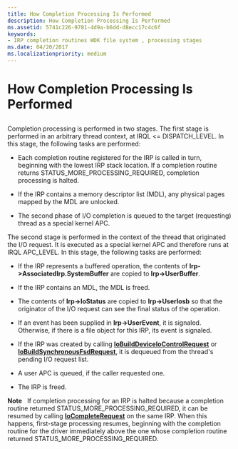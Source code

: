 ```yaml
---
title: How Completion Processing Is Performed
description: How Completion Processing Is Performed
ms.assetid: 5741c226-9781-4d9a-b6dd-d8ecc17c4c6f
keywords:
- IRP completion routines WDK file system , processing stages
ms.date: 04/20/2017
ms.localizationpriority: medium
---
```


# How Completion Processing Is Performed


## <span id="ddk_how_completion_processing_is_performed_if"></span><span id="DDK_HOW_COMPLETION_PROCESSING_IS_PERFORMED_IF"></span>


Completion processing is performed in two stages. The first stage is performed in an arbitrary thread context, at IRQL &lt;= DISPATCH\_LEVEL. In this stage, the following tasks are performed:

-   Each completion routine registered for the IRP is called in turn, beginning with the lowest IRP stack location. If a completion routine returns STATUS\_MORE\_PROCESSING\_REQUIRED, completion processing is halted.

-   If the IRP contains a memory descriptor list (MDL), any physical pages mapped by the MDL are unlocked.

-   The second phase of I/O completion is queued to the target (requesting) thread as a special kernel APC.

The second stage is performed in the context of the thread that originated the I/O request. It is executed as a special kernel APC and therefore runs at IRQL APC\_LEVEL. In this stage, the following tasks are performed:

-   If the IRP represents a buffered operation, the contents of **Irp-&gt;AssociatedIrp.SystemBuffer** are copied to **Irp-&gt;UserBuffer**.

-   If the IRP contains an MDL, the MDL is freed.

-   The contents of **Irp-&gt;IoStatus** are copied to **Irp-&gt;UserIosb** so that the originator of the I/O request can see the final status of the operation.

-   If an event has been supplied in **Irp-&gt;UserEvent**, it is signaled. Otherwise, if there is a file object for this IRP, its event is signaled.

-   If the IRP was created by calling [**IoBuildDeviceIoControlRequest**](/windows-hardware/drivers/ddi/wdm/nf-wdm-iobuilddeviceiocontrolrequest) or [**IoBuildSynchronousFsdRequest**](/windows-hardware/drivers/ddi/wdm/nf-wdm-iobuildsynchronousfsdrequest), it is dequeued from the thread's pending I/O request list.

-   A user APC is queued, if the caller requested one.

-   The IRP is freed.

**Note**   If completion processing for an IRP is halted because a completion routine returned STATUS\_MORE\_PROCESSING\_REQUIRED, it can be resumed by calling [**IoCompleteRequest**](/windows-hardware/drivers/ddi/wdm/nf-wdm-iocompleterequest) on the same IRP. When this happens, first-stage processing resumes, beginning with the completion routine for the driver immediately above the one whose completion routine returned STATUS\_MORE\_PROCESSING\_REQUIRED.

 

 

